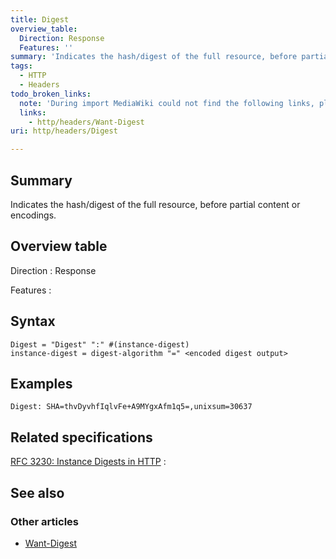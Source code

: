 ```yaml
---
title: Digest
overview_table:
  Direction: Response
  Features: ''
summary: 'Indicates the hash/digest of the full resource, before partial content or encodings.'
tags:
  - HTTP
  - Headers
todo_broken_links:
  note: 'During import MediaWiki could not find the following links, please fix and adjust this list.'
  links:
    - http/headers/Want-Digest
uri: http/headers/Digest

---
```

## <span>Summary</span>

Indicates the hash/digest of the full resource, before partial content or encodings.

## <span>Overview table</span>

Direction
:   Response

Features
:

## <span>Syntax</span>

    Digest = "Digest" ":" #(instance-digest)
    instance-digest = digest-algorithm "=" <encoded digest output>

## <span>Examples</span>

```
Digest: SHA=thvDyvhfIqlvFe+A9MYgxAfm1q5=,unixsum=30637
```

## <span>Related specifications</span>

[RFC 3230: Instance Digests in HTTP](http://tools.ietf.org/html/rfc3230)
:

## <span>See also</span>

### <span>Other articles</span>

-   [Want-Digest](/w/index.php?title=http/headers/Want-Digest&action=edit&redlink=1)
